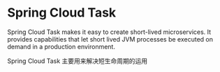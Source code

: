 # Spring Cloud Task
Spring Cloud Task makes it easy to create short-lived microservices. It provides capabilities that let short lived JVM processes be executed on demand in a production environment.

Spring Cloud Task 主要用来解决短生命周期的运用